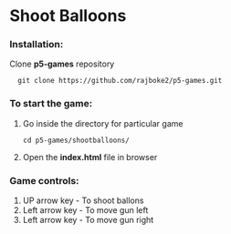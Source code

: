 # Shoot Balloons

### Installation:

  Clone **p5-games** repository
  ~~~
    git clone https://github.com/rajboke2/p5-games.git
   ~~~
    
### To start the game:

1. Go inside the directory for particular game
    ~~~
    cd p5-games/shootballoons/
    ~~~
2. Open the **index.html** file in browser

### Game controls:

1. UP arrow key - To shoot ballons
2. Left arrow key - To move gun left
3. Left arrow key - To move gun right
